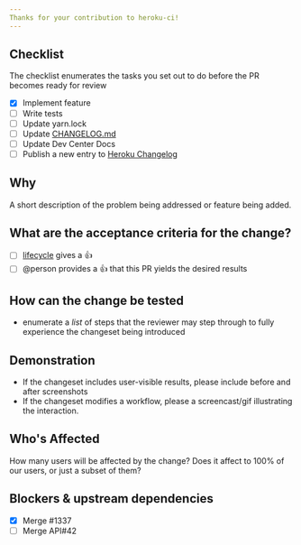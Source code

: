 ```yaml
---
Thanks for your contribution to heroku-ci!
---
```


## Checklist

The checklist enumerates the tasks you set out to do before the PR becomes ready for review

- [x] Implement feature
- [ ] Write tests
- [ ] Update yarn.lock
- [ ] Update [CHANGELOG.md](https://github.com/heroku/heroku-ci/blob/master/CHANGELOG.md)
- [ ] Update Dev Center Docs
- [ ] Publish a new entry to [Heroku Changelog](https://devcenter.heroku.com/changelog)

## Why
A short description of the problem being addressed or feature being added.

## What are the acceptance criteria for the change?
- [ ] [lifecycle](https://github.com/heroku/lifecycle-team) gives a :+1:
- [ ] @person provides a :+1: that this PR yields the desired results

## How can the change be tested
- enumerate a *list* of steps that the reviewer may step through to fully experience the changeset being introduced

## Demonstration
- If the changeset includes user-visible results, please include before and after screenshots
- If the changeset modifies a workflow, please a screencast/gif illustrating the interaction.

## Who's Affected
How many users will be affected by the change? Does it affect to 100% of our users, or just a subset of them?

## Blockers & upstream dependencies
- [x] Merge #1337
- [ ] Merge API#42
